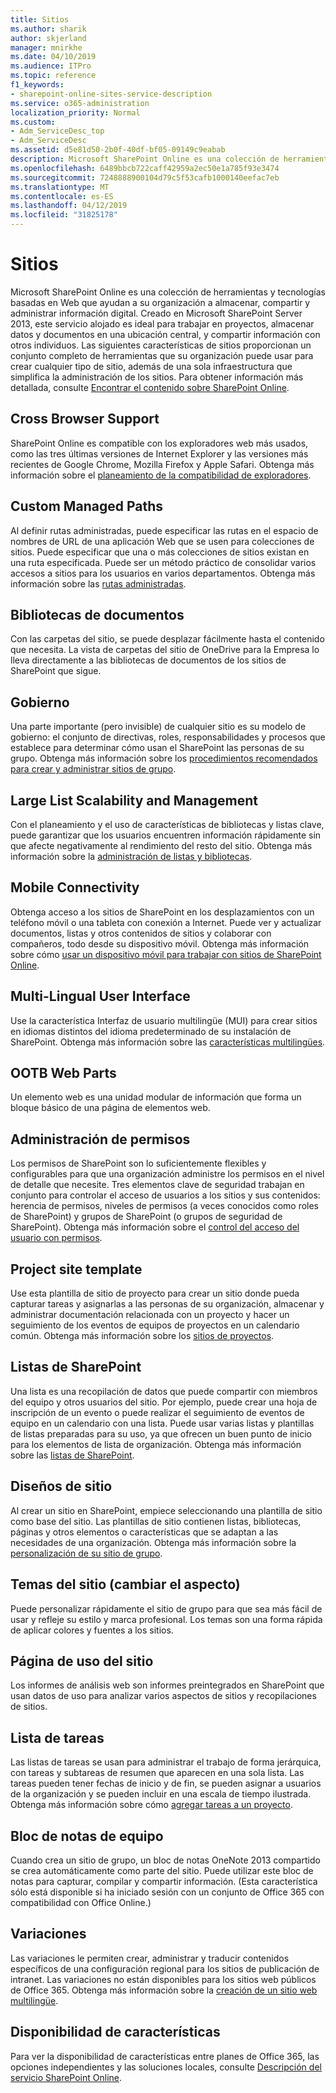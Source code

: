 ```yaml
---
title: Sitios
ms.author: sharik
author: skjerland
manager: mnirkhe
ms.date: 04/10/2019
ms.audience: ITPro
ms.topic: reference
f1_keywords:
- sharepoint-online-sites-service-description
ms.service: o365-administration
localization_priority: Normal
ms.custom:
- Adm_ServiceDesc_top
- Adm_ServiceDesc
ms.assetid: d5e81d50-2b0f-40df-bf05-09149c9eabab
description: Microsoft SharePoint Online es una colección de herramientas y tecnologías basadas en Web que ayudan a su organización a almacenar, compartir y administrar información digital. Creado en Microsoft SharePoint Server 2013, este servicio alojado es ideal para trabajar en proyectos, almacenar datos y documentos en una ubicación central, y compartir información con otros individuos. Las siguientes características de sitios proporcionan un conjunto completo de herramientas que su organización puede usar para crear cualquier tipo de sitio, además de una sola infraestructura que simplifica la administración de los sitios. Para obtener información más detallada, consulte Encontrar el contenido sobre SharePoint Online.
ms.openlocfilehash: 6489bbcb722caff42959a2ec50e1a785f93e3474
ms.sourcegitcommit: 7248888900104d79c5f53cafb1000140eefac7eb
ms.translationtype: MT
ms.contentlocale: es-ES
ms.lasthandoff: 04/12/2019
ms.locfileid: "31825178"
---
```

# <a name="sites"></a>Sitios

Microsoft SharePoint Online es una colección de herramientas y tecnologías basadas en Web que ayudan a su organización a almacenar, compartir y administrar información digital. Creado en Microsoft SharePoint Server 2013, este servicio alojado es ideal para trabajar en proyectos, almacenar datos y documentos en una ubicación central, y compartir información con otros individuos. Las siguientes características de sitios proporcionan un conjunto completo de herramientas que su organización puede usar para crear cualquier tipo de sitio, además de una sola infraestructura que simplifica la administración de los sitios. Para obtener información más detallada, consulte [Encontrar el contenido sobre SharePoint Online](https://support.office.com/Article/Find-content-about-SharePoint-Online-0ff4f5c6-b8b3-4d6a-be9a-99e6dcb9a3b7).
  
## <a name="cross-browser-support"></a>Cross Browser Support
<a name="bkmk_CrossBrowserSupport"> </a>

SharePoint Online es compatible con los exploradores web más usados, como las tres últimas versiones de Internet Explorer y las versiones más recientes de Google Chrome, Mozilla Firefox y Apple Safari. Obtenga más información sobre el [planeamiento de la compatibilidad de exploradores](https://go.microsoft.com/fwlink/?LinkId=271048).
  
## <a name="custom-managed-paths"></a>Custom Managed Paths
<a name="bkmk_CustomManagedPaths"> </a>

Al definir rutas administradas, puede especificar las rutas en el espacio de nombres de URL de una aplicación Web que se usen para colecciones de sitios. Puede especificar que una o más colecciones de sitios existan en una ruta especificada. Puede ser un método práctico de consolidar varios accesos a sitios para los usuarios en varios departamentos. Obtenga más información sobre las [rutas administradas](https://go.microsoft.com/fwlink/?LinkId=271049).
  
## <a name="document-libraries"></a>Bibliotecas de documentos
<a name="bkmk_SiteFolders"> </a>

Con las carpetas del sitio, se puede desplazar fácilmente hasta el contenido que necesita. La vista de carpetas del sitio de OneDrive para la Empresa lo lleva directamente a las bibliotecas de documentos de los sitios de SharePoint que sigue. 
  
## <a name="governance"></a>Gobierno
<a name="bkmk_Governance"> </a>

Una parte importante (pero invisible) de cualquier sitio es su modelo de gobierno: el conjunto de directivas, roles, responsabilidades y procesos que establece para determinar cómo usan el SharePoint las personas de su grupo. Obtenga más información sobre los [procedimientos recomendados para crear y administrar sitios de grupo](https://go.microsoft.com/fwlink/?LinkId=271050).
  
## <a name="large-list-scalability-and-management"></a>Large List Scalability and Management
<a name="bkmk_LargeListScalabilityManagement"> </a>

Con el planeamiento y el uso de características de bibliotecas y listas clave, puede garantizar que los usuarios encuentren información rápidamente sin que afecte negativamente al rendimiento del resto del sitio. Obtenga más información sobre la [administración de listas y bibliotecas](https://go.microsoft.com/fwlink/?LinkId=271051).
  
## <a name="mobile-connectivity"></a>Mobile Connectivity
<a name="bkmk_MobileConnectivity"> </a>

Obtenga acceso a los sitios de SharePoint en los desplazamientos con un teléfono móvil o una tableta con conexión a Internet. Puede ver y actualizar documentos, listas y otros contenidos de sitios y colaborar con compañeros, todo desde su dispositivo móvil. Obtenga más información sobre cómo [usar un dispositivo móvil para trabajar con sitios de SharePoint Online](https://go.microsoft.com/fwlink/?LinkId=271052).
  
## <a name="multi-lingual-user-interface"></a>Multi-Lingual User Interface
<a name="bkmk_MultiLingualUserInterface"> </a>

Use la característica Interfaz de usuario multilingüe (MUI) para crear sitios en idiomas distintos del idioma predeterminado de su instalación de SharePoint. Obtenga más información sobre las [características multilingües](https://go.microsoft.com/fwlink/?LinkId=271053).
  
## <a name="ootb-web-parts"></a>OOTB Web Parts
<a name="bkmk_OOTBWebParts"> </a>

Un elemento web es una unidad modular de información que forma un bloque básico de una página de elementos web.
  
## <a name="permissions-management"></a>Administración de permisos
<a name="bkmk_PermissionsManagement"> </a>

Los permisos de SharePoint son lo suficientemente flexibles y configurables para que una organización administre los permisos en el nivel de detalle que necesite. Tres elementos clave de seguridad trabajan en conjunto para controlar el acceso de usuarios a los sitios y sus contenidos: herencia de permisos, niveles de permisos (a veces conocidos como roles de SharePoint) y grupos de SharePoint (o grupos de seguridad de SharePoint). Obtenga más información sobre el [control del acceso del usuario con permisos](https://go.microsoft.com/fwlink/?LinkId=271054).
  
## <a name="project-site-template"></a>Project site template
<a name="bkmk_Projectsitetemplate"> </a>

Use esta plantilla de sitio de proyecto para crear un sitio donde pueda capturar tareas y asignarlas a las personas de su organización, almacenar y administrar documentación relacionada con un proyecto y hacer un seguimiento de los eventos de equipos de proyectos en un calendario común. Obtenga más información sobre los [sitios de proyectos](https://go.microsoft.com/fwlink/?LinkId=271228).
  
## <a name="sharepoint-lists"></a>Listas de SharePoint
<a name="bkmk_SharePointLists"> </a>

Una lista es una recopilación de datos que puede compartir con miembros del equipo y otros usuarios del sitio. Por ejemplo, puede crear una hoja de inscripción de un evento o puede realizar el seguimiento de eventos de equipo en un calendario con una lista. Puede usar varias listas y plantillas de listas preparadas para su uso, ya que ofrecen un buen punto de inicio para los elementos de lista de organización. Obtenga más información sobre las [listas de SharePoint](https://go.microsoft.com/fwlink/?LinkId=271056).
  
## <a name="site-designs"></a>Diseños de sitio
<a name="bkmk_Templates"> </a>

Al crear un sitio en SharePoint, empiece seleccionando una plantilla de sitio como base del sitio. Las plantillas de sitio contienen listas, bibliotecas, páginas y otros elementos o características que se adaptan a las necesidades de una organización. Obtenga más información sobre la [personalización de su sitio de grupo](https://go.microsoft.com/fwlink/?LinkId=271058).
  
## <a name="site-themes-change-the-look"></a>Temas del sitio (cambiar el aspecto)
<a name="bkmk_Themes"> </a>

Puede personalizar rápidamente el sitio de grupo para que sea más fácil de usar y refleje su estilo y marca profesional. Los temas son una forma rápida de aplicar colores y fuentes a los sitios.
  
## <a name="site-usage-page"></a>Página de uso del sitio
<a name="bkmk_UsageAnalytics"> </a>

Los informes de análisis web son informes preintegrados en SharePoint que usan datos de uso para analizar varios aspectos de sitios y recopilaciones de sitios. 
  
## <a name="task-list"></a>Lista de tareas
<a name="bkmk_Tasklist"> </a>

Las listas de tareas se usan para administrar el trabajo de forma jerárquica, con tareas y subtareas de resumen que aparecen en una sola lista. Las tareas pueden tener fechas de inicio y de fin, se pueden asignar a usuarios de la organización y se pueden incluir en una escala de tiempo ilustrada. Obtenga más información sobre cómo [agregar tareas a un proyecto](https://go.microsoft.com/fwlink/?LinkId=271230).
  
## <a name="team-notebook"></a>Bloc de notas de equipo
<a name="bkmk_TeamSiteNotebook"> </a>

Cuando crea un sitio de grupo, un bloc de notas OneNote 2013 compartido se crea automáticamente como parte del sitio. Puede utilizar este bloc de notas para capturar, compilar y compartir información. (Esta característica sólo está disponible si ha iniciado sesión con un conjunto de Office 365 con compatibilidad con Office Online.)
  
## <a name="variations"></a>Variaciones
<a name="bkmk_Variations"> </a>

Las variaciones le permiten crear, administrar y traducir contenidos específicos de una configuración regional para los sitios de publicación de intranet. Las variaciones no están disponibles para los sitios web públicos de Office 365. Obtenga más información sobre la [creación de un sitio web multilingüe](https://go.microsoft.com/fwlink/?LinkId=272921).
  
## <a name="feature-availability"></a>Disponibilidad de características
<a name="bkmk_Variations"> </a>

Para ver la disponibilidad de características entre planes de Office 365, las opciones independientes y las soluciones locales, consulte [Descripción del servicio SharePoint Online](sharepoint-online-service-description.md).
  

